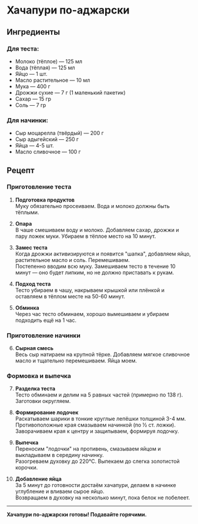 # Хачапури по-аджарски

## Ингредиенты

### Для теста:
- Молоко (тёплое) — 125 мл
- Вода (тёплая) — 125 мл
- Яйцо — 1 шт.
- Масло растительное — 10 мл
- Мука — 400 г
- Дрожжи сухие — 7 г (1 маленький пакетик)
- Сахар — 15 гр
- Соль — 7 гр

### Для начинки:
- Сыр моцарелла (твёрдый) — 200 г
- Сыр адыгейский — 250 г
- Яйца — 4-5 шт.
- Масло сливочное — 100 г

## Рецепт

### Приготовление теста

1. **Подготовка продуктов**  
   Муку обязательно просеиваем. Вода и молоко должны быть тёплыми.

2. **Опара**  
   В чаше смешиваем воду и молоко. Добавляем сахар, дрожжи и пару ложек муки. Убираем в тёплое место на 10 минут.

3. **Замес теста**  
   Когда дрожжи активизируются и появится "шапка", добавляем яйцо, растительное масло и соль. Перемешиваем.  
   Постепенно вводим всю муку. Замешиваем тесто в течение 10 минут — оно будет липким, но не должно приставать к рукам.

4. **Подход теста**  
   Тесто убираем в чашу, накрываем крышкой или плёнкой и оставляем в тёплом месте на 50-60 минут.

5. **Обминка**  
   Через час тесто обминаем, хорошо вымешиваем и убираем подходить ещё на 1 час.

### Приготовление начинки

6. **Сырная смесь**  
   Весь сыр натираем на крупной тёрке. Добавляем мягкое сливочное масло и тщательно перемешиваем. Яйца моем.

### Формовка и выпечка

7. **Разделка теста**  
   Тесто обминаем и делим на 5 равных частей (примерно по 138 г). Заготовки округляем.

8. **Формирование лодочек**  
   Раскатываем шарики в тонкие круглые лепёшки толщиной 3-4 мм.  
   Противоположные края смазываем начинкой (по ½ ст. ложки).  
   Заворачиваем края к центру и защипываем, формируя лодочку.

9. **Выпечка**  
   Переносим "лодочки" на противень, смазываем яйцом и выкладываем в середину начинку.  
   Разогреваем духовку до 220°C. Выпекаем до слегка золотистой корочки.

10. **Добавление яйца**  
    За 5 минут до готовности достаём хачапури, делаем в начинке углубление и вливаем сырое яйцо.  
    Возвращаем в духовку на несколько минут, пока белок не побелеет.

***

**Хачапури по-аджарски готовы! Подавайте горячими.** 